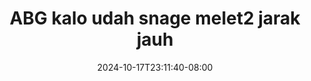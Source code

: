 --- 
title: "ABG kalo udah snage melet2 jarak jauh"
description: "   video bokep ABG kalo udah snage melet2 jarak jauh ig video full terbaru"
date: 2024-10-17T23:11:40-08:00
file_code: "frjs9e5p1s3q"
draft: false
cover: "jkg1vc9vai54stb8.jpg"
tags: ["ABG", "kalo", "udah", "snage", "jarak", "jauh", "bokep-indo", "bokep-viral", "bokep-ig"]
length: 140
fld_id: "1399315"
foldername: "AB001"
categories: ["AB001"]
views: 91
---